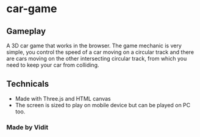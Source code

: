 # car-game
## Gameplay

A 3D car game that works in the browser. The game mechanic is very simple, you control the speed of a car moving on a circular track and there are cars moving on the other 
intersecting circular track, from which you need to keep your car from colliding.

## Technicals

* Made with Three.js and HTML canvas
* The screen is sized to play on mobile device but can be played on PC too.

### Made by Vidit
